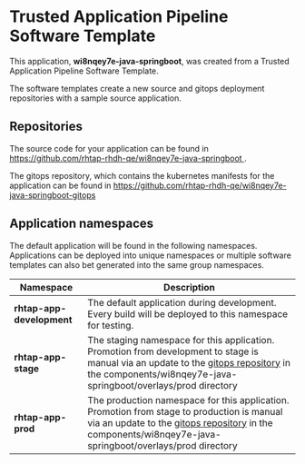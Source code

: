 # Trusted Application Pipeline Software Template

This application, **wi8nqey7e-java-springboot**, was created from a Trusted Application Pipeline Software Template.

The software templates create a new source and gitops deployment repositories with a sample source application. 

## Repositories

The source code for your application can be found in [https://github.com/rhtap-rhdh-qe/wi8nqey7e-java-springboot ](https://github.com/rhtap-rhdh-qe/wi8nqey7e-java-springboot ).
 
The gitops repository, which contains the kubernetes manifests for the application can be found in 
[https://github.com/rhtap-rhdh-qe/wi8nqey7e-java-springboot-gitops ](https://github.com/rhtap-rhdh-qe/wi8nqey7e-java-springboot-gitops ) 

## Application namespaces 

The default application will be found in the following namespaces. Applications can be deployed into unique namespaces or multiple software templates can also bet generated into the same group namespaces.  

|  Namespace   |  Description   |  
| -------- | -------- |   
| **rhtap-app-development** | The default application during development. Every build will be deployed to this namespace for testing. | 
| **rhtap-app-stage** | The staging namespace for this application. Promotion from development to stage is manual via an update to the [gitops repository](https://github.com/rhtap-rhdh-qe/wi8nqey7e-java-springboot-gitops ) in the components/wi8nqey7e-java-springboot/overlays/prod directory |  
| **rhtap-app-prod** | The production namespace for this application. Promotion from stage to production is manual via an update to the [gitops repository](https://github.com/rhtap-rhdh-qe/wi8nqey7e-java-springboot-gitops ) in the components/wi8nqey7e-java-springboot/overlays/prod directory | 